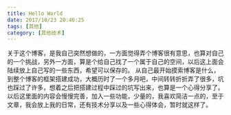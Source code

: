 ```yaml
---
title: Hello World
date: 2017/10/23 20:46:25
tags: [其他]
category: [其他技术]
---
```


关于这个博客，是我自己突然想做的，一方面觉得弄个博客很有意思，也算对自己的一个挑战，另外一方面，算是个给自己找了一个属于自己的空间，以后这上面会陆续放上自己写的一些东西，希望可以保存的。
从自己最开始摸索博客是什么，到整个博客的框架搭建成功，大概历时了一个多月吧，中间转转折折弄了很多，坑也踩过了许多，想着之后把搭建过程中踩过的坑写出来，也算是一个心得分享了。
以后这里面的内容会慢慢完善，加入一些功能，少量的，我喜欢简洁一点的，至于文章，我会放上我的日常，还有技术分享以及一些心得体会，暂时就这样了。
